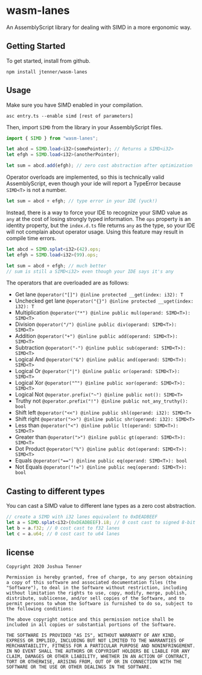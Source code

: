 # wasm-lanes

An AssemblyScript library for dealing with SIMD in a more ergonomic way.

## Getting Started

To get started, install from github.

```
npm install jtenner/wasm-lanes
```

## Usage

Make sure you have SIMD enabled in your compilation.

```
asc entry.ts --enable simd [rest of parameters]
```

Then, import `SIMD` from the library in your AssemblyScript files.

```ts
import { SIMD } from "wasm-lanes";

let abcd = SIMD.load<i32>(somePointer); // Returns a SIMD<i32>
let efgh = SIMD.load<i32>(anotherPointer);

let sum = abcd.add(efgh); // zero cost abstraction after optimization
```

Operator overloads are implemented, so this is technically valid AssemblyScript, even though your
ide will report a TypeError because `SIMD<T>` is not a number.

```ts
let sum = abcd + efgh; // type error in your IDE (yuck!)
```

Instead, there is a way to force your IDE to recognize your SIMD value as `any` at the cost of
losing strongly typed information. The `ops` property is an identity property, but the `index.d.ts`
file returns `any` as the type, so your IDE will not complain about operator usage. Using this
feature may result in compile time errors.

```ts
let abcd = SIMD.splat<i32>(42).ops;
let efgh = SIMD.load<i32>(99).ops;

let sum = abcd + efgh; // much better
// sum is still a SIMD<i32> even though your IDE says it's any
```

The operators that are overloaded are as follows:

- Get lane `@operator("[]") @inline protected __get(index: i32): T`
- Unchecked get lane `@operator("{}") @inline protected __uget(index: i32): T`
- Multiplication `@operator("*") @inline public mul(operand: SIMD<T>): SIMD<T>`
- Division `@operator("/") @inline public div(operand: SIMD<T>): SIMD<T>`
- Addition `@operator("+") @inline public add(operand: SIMD<T>): SIMD<T>`
- Subtraction `@operator("-") @inline public sub(operand: SIMD<T>): SIMD<T>`
- Logical And `@operator("&") @inline public and(operand: SIMD<T>): SIMD<T>`
- Logical Or `@operator("|") @inline public or(operand: SIMD<T>): SIMD<T>`
- Logical Xor `@operator("^") @inline public xor(operand: SIMD<T>): SIMD<T>`
- Logical Not `@operator.prefix("~") @inline public not(): SIMD<T>`
- Truthy not `@operator.prefix("!") @inline public not_any_truthy(): bool`
- Shift left `@operator("<<") @inline public shl(operand: i32): SIMD<T>`
- Shift right `@operator(">>") @inline public shr(operand: i32): SIMD<T>`
- Less than `@operator("<") @inline public lt(operand: SIMD<T>): SIMD<T>`
- Greater than `@operator(">") @inline public gt(operand: SIMD<T>): SIMD<T>`
- Dot Product `@operator("%") @inline public dot(operand: SIMD<T>): SIMD<T>`
- Equals `@operator("==") @inline public eq(operand: SIMD<T>): bool`
- Not Equals `@operator("!=") @inline public neq(operand: SIMD<T>): bool`

## Casting to different types

You can cast a SIMD value to different lane types as a zero cost abstraction.

```ts
// create a SIMD with i32 lanes equivalent to 0xDEADBEEF
let a = SIMD.splat<i32>(0xDEADBEEF).i8; // 0 cost cast to signed 8-bit integer lanes
let b = a.f32; // 0 cost cast to f32 lanes
let c = a.u64; // 0 cost cast to u64 lanes
```

## license

```
Copyright 2020 Joshua Tenner

Permission is hereby granted, free of charge, to any person obtaining a copy of this software and associated documentation files (the "Software"), to deal in the Software without restriction, including without limitation the rights to use, copy, modify, merge, publish, distribute, sublicense, and/or sell copies of the Software, and to permit persons to whom the Software is furnished to do so, subject to the following conditions:

The above copyright notice and this permission notice shall be included in all copies or substantial portions of the Software.

THE SOFTWARE IS PROVIDED "AS IS", WITHOUT WARRANTY OF ANY KIND, EXPRESS OR IMPLIED, INCLUDING BUT NOT LIMITED TO THE WARRANTIES OF MERCHANTABILITY, FITNESS FOR A PARTICULAR PURPOSE AND NONINFRINGEMENT. IN NO EVENT SHALL THE AUTHORS OR COPYRIGHT HOLDERS BE LIABLE FOR ANY CLAIM, DAMAGES OR OTHER LIABILITY, WHETHER IN AN ACTION OF CONTRACT, TORT OR OTHERWISE, ARISING FROM, OUT OF OR IN CONNECTION WITH THE SOFTWARE OR THE USE OR OTHER DEALINGS IN THE SOFTWARE.
```
